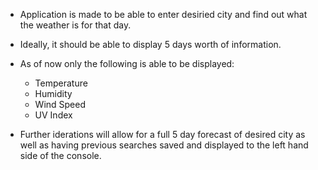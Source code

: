 * Application is made to be able to enter desiried city and find out what the weather is for that day.
* Ideally, it should be able to display 5 days worth of information.
* As of now only the following is able to be displayed:
    * Temperature
    * Humidity
    * Wind Speed
    * UV Index

* Further iderations will allow for a full 5 day forecast of desired city as well as having previous searches saved and displayed to the left hand side of the          console. 
